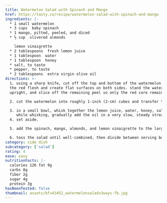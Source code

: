```yaml
---
title: Watermelon Salad with Spinach and Mango
href: https://tasty.co/recipe/watermelon-salad-with-spinach-and-mango
ingredients: |-
  * 1 small watermelon 
  * 3 cups  baby spinach
  * 1 mango, pitted, peeled, and diced
  * ½ cup  slivered almonds

    lemon vinaigrette
  * 2 tablespoons  fresh lemon juice 
  * 1 tablespoon  water
  * 1 tablespoon  honey
  * salt, to taste
  * pepper, to taste
  * 2 tablespoons  extra virgin olive oil
directions: >-
  1. using a sharp knife, cut off the top and bottom of the watermelon to reveal
  the red flesh and create flat surfaces on both sides. stand the watermelon
  upright, and slice off the remaining peel so only the red core remains. 

  2. cut the watermelon into roughly 1-inch (2-cm) cubes and transfer to a large bowl.

  3. in a small bowl, whisk together the lemon juice, water, honey, salt, and pepper.
     while whisking, gradually add the oil in a very slow, steady stream to create an emulsification. 
  4. set aside.

  5. add the spinach, mango, almonds, and lemon vinaigrette to the large bowl with the watermelon.

  6. toss the salad until well-combined, then divide between serving bowls.
category: side dish
subcategory: ['salad']
rating: 4
ease: easy
nutritionFacts: |-
  calories 126 fat 9g
  carbs 8g
  fiber 2g
  sugar 4g
  protein 3g
hasBeenTested: false
thumbnail: assets/bfv43452_watermelonsalads3ways-fb.jpg
---
```

